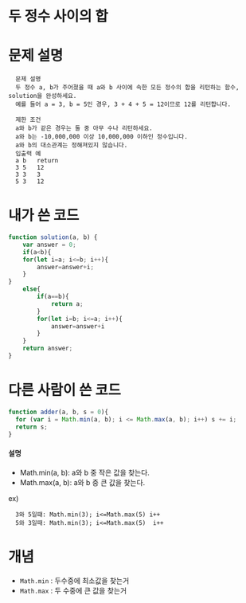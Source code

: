 # 두 정수 사이의 합

# 문제 설명


      문제 설명
      두 정수 a, b가 주어졌을 때 a와 b 사이에 속한 모든 정수의 합을 리턴하는 함수, solution을 완성하세요.
      예를 들어 a = 3, b = 5인 경우, 3 + 4 + 5 = 12이므로 12를 리턴합니다.

      제한 조건
      a와 b가 같은 경우는 둘 중 아무 수나 리턴하세요.
      a와 b는 -10,000,000 이상 10,000,000 이하인 정수입니다.
      a와 b의 대소관계는 정해져있지 않습니다.
      입출력 예
      a	b	return
      3	5	12
      3	3	3
      5	3	12



# 내가 쓴 코드
```javascript
function solution(a, b) {
    var answer = 0;
    if(a<b){
    for(let i=a; i<=b; i++){
        answer=answer+i;
    }
}
    else{
        if(a==b){
            return a;
        }
        for(let i=b; i<=a; i++){
            answer=answer+i
        }
    }
    return answer;
}
```


# 다른 사람이 쓴 코드
```javascript
function adder(a, b, s = 0){
  for (var i = Math.min(a, b); i <= Math.max(a, b); i++) s += i;
  return s;
}
```
#### 설명

+ Math.min(a, b): a와 b 중 작은 값을 찾는다.  
+ Math.max(a, b): a와 b 중 큰 값을 찾는다.

ex)

      3와 5일떄: Math.min(3); i<=Math.max(5) i++
      5와 3일때: Math.min(3); i<=Math.max(5)  i++




# 개념

+ `Math.min` : 두수중에 최소값을 찾는거
+ `Math.max` : 두 수중에 큰 값을 찾는거